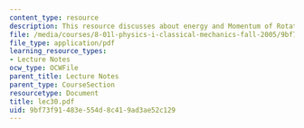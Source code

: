 ```yaml
---
content_type: resource
description: This resource discusses about energy and Momentum of Rotation.
file: /media/courses/8-01l-physics-i-classical-mechanics-fall-2005/9bf73f91483e554d8c419ad3ae52c129_lec30.pdf
file_type: application/pdf
learning_resource_types:
- Lecture Notes
ocw_type: OCWFile
parent_title: Lecture Notes
parent_type: CourseSection
resourcetype: Document
title: lec30.pdf
uid: 9bf73f91-483e-554d-8c41-9ad3ae52c129
---
```

